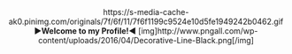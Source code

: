 <center>
<img align=right>https://s-media-cache-ak0.pinimg.com/originals/7f/6f/11/7f6f1199c9524e10d5fe1949242b0462.gif</img>
<quote><b><color=#9ca8af>►Welcome to my Profile!◄</color></b></quote]>
[img]http://www.pngall.com/wp-content/uploads/2016/04/Decorative-Line-Black.png[/img]
<!--
**FabioB8a/FabioB8a** is a ✨ _special_ ✨ repository because its `README.md` (this file) appears on your GitHub profile.

Here are some ideas to get you started:

- 🔭 I’m currently working on ...
- 🌱 I’m currently learning ...
- 👯 I’m looking to collaborate on ...
- 🤔 I’m looking for help with ...
- 💬 Ask me about ...
- 📫 How to reach me: ...
- 😄 Pronouns: ...
- ⚡ Fun fact: ...
-->
